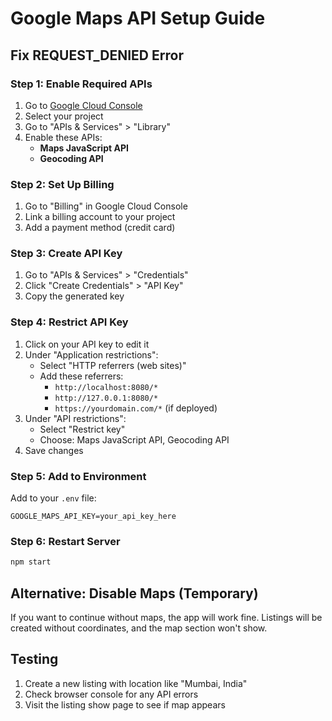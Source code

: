 # Google Maps API Setup Guide

## Fix REQUEST_DENIED Error

### Step 1: Enable Required APIs
1. Go to [Google Cloud Console](https://console.cloud.google.com/)
2. Select your project
3. Go to "APIs & Services" > "Library"
4. Enable these APIs:
   - **Maps JavaScript API**
   - **Geocoding API**

### Step 2: Set Up Billing
1. Go to "Billing" in Google Cloud Console
2. Link a billing account to your project
3. Add a payment method (credit card)

### Step 3: Create API Key
1. Go to "APIs & Services" > "Credentials"
2. Click "Create Credentials" > "API Key"
3. Copy the generated key

### Step 4: Restrict API Key
1. Click on your API key to edit it
2. Under "Application restrictions":
   - Select "HTTP referrers (web sites)"
   - Add these referrers:
     - `http://localhost:8080/*`
     - `http://127.0.0.1:8080/*`
     - `https://yourdomain.com/*` (if deployed)
3. Under "API restrictions":
   - Select "Restrict key"
   - Choose: Maps JavaScript API, Geocoding API
4. Save changes

### Step 5: Add to Environment
Add to your `.env` file:
```
GOOGLE_MAPS_API_KEY=your_api_key_here
```

### Step 6: Restart Server
```bash
npm start
```

## Alternative: Disable Maps (Temporary)
If you want to continue without maps, the app will work fine. Listings will be created without coordinates, and the map section won't show.

## Testing
1. Create a new listing with location like "Mumbai, India"
2. Check browser console for any API errors
3. Visit the listing show page to see if map appears
